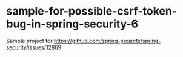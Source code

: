 # sample-for-possible-csrf-token-bug-in-spring-security-6
Sample project for https://github.com/spring-projects/spring-security/issues/12869
